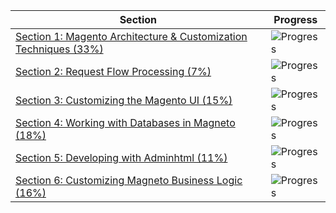 | Section | Progress |
| ------- | -------- |
| [Section 1: Magento Architecture & Customization Techniques (33%)](sections/section_1.md) | ![Progress](https://progress-bar.dev/12/?title=4/34) |
| [Section 2: Request Flow Processing (7%)](sections/section_2.md) | ![Progress](https://progress-bar.dev/33/?title=2/6) |
| [Section 3: Customizing the Magento UI (15%)](sections/section_3.md) | ![Progress](https://progress-bar.dev/0/?title=0/8) |
| [Section 4: Working with Databases in Magneto (18%)](sections/section_4.md) | ![Progress](https://progress-bar.dev/100/?title=11/11) |
| [Section 5: Developing with Adminhtml (11%)](sections/section_5.md) | ![Progress](https://progress-bar.dev/100/?title=12/12) |
| [Section 6: Customizing Magneto Business Logic (16%)](sections/section_6.md) | ![Progress](https://progress-bar.dev/100/?title=12/12) |
